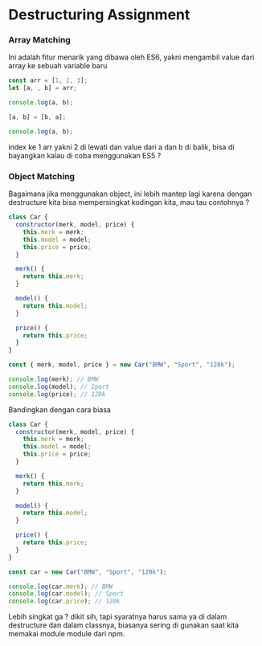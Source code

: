 # Destructuring Assignment

### Array Matching

Ini adalah fitur menarik yang dibawa oleh ES6, yakni mengambil value dari array ke sebuah variable baru

```javascript
const arr = [1, 2, 3];
let [a, , b] = arr;

console.log(a, b);

[a, b] = [b, a];

console.log(a, b);
```

index ke 1 arr yakni 2 di lewati dan value dari a dan b di balik, bisa di bayangkan kalau di coba menggunakan ES5 ?

### Object Matching

Bagaimana jika menggunakan object, ini lebih mantep lagi karena dengan destructure kita bisa mempersingkat kodingan kita, mau tau contohnya ?

```javascript
class Car {
  constructor(merk, model, price) {
    this.merk = merk;
    this.model = model;
    this.price = price;
  }

  merk() {
    return this.merk;
  }

  model() {
    return this.model;
  }

  price() {
    return this.price;
  }
}

const { merk, model, price } = new Car("BMW", "Sport", "120k");

console.log(merk); // BMW
console.log(model); // Sport
console.log(price); // 120k
```

Bandingkan dengan cara biasa

```javascript
class Car {
  constructor(merk, model, price) {
    this.merk = merk;
    this.model = model;
    this.price = price;
  }

  merk() {
    return this.merk;
  }

  model() {
    return this.model;
  }

  price() {
    return this.price;
  }
}

const car = new Car("BMW", "Sport", "120k");

console.log(car.merk); // BMW
console.log(car.model); // Sport
console.log(car.price); // 120k
```

Lebih singkat ga ? dikit sih, tapi syaratnya harus sama ya di dalam destructure dan dalam classnya, biasanya sering di gunakan saat kita memakai module module dari npm.
